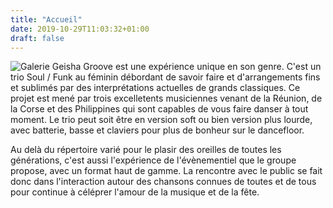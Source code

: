 ```yaml
---
title: "Accueil"
date: 2019-10-29T11:03:32+01:00
draft: false
---
```

![Galerie](/img/g3.jpg)
Geisha Groove est une expérience unique en son genre. C'est un trio Soul / Funk au féminin débordant de savoir faire et d'arrangements fins et sublimés par des interprétations actuelles de grands classiques.
Ce projet est mené par trois excelletents musiciennes venant de la Réunion, de la Corse et des Philippines qui sont capables de vous faire danser à tout moment. Le trio peut soit être en version soft ou bien version plus lourde, avec batterie, basse et claviers pour plus de bonheur sur le dancefloor.

Au delà du répertoire varié pour le plasir des oreilles de toutes les générations, c'est aussi l'expérience de l'évènementiel que le groupe propose, avec un format haut de gamme. La rencontre avec le public se fait donc dans l'interaction autour des chansons connues de toutes et de tous pour continue à céléprer l'amour de la musique et de la fête.